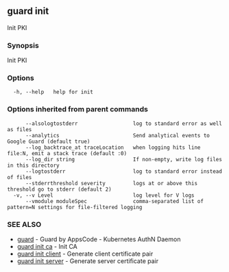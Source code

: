 ## guard init

Init PKI

### Synopsis


Init PKI

### Options

```
  -h, --help   help for init
```

### Options inherited from parent commands

```
      --alsologtostderr                  log to standard error as well as files
      --analytics                        Send analytical events to Google Guard (default true)
      --log_backtrace_at traceLocation   when logging hits line file:N, emit a stack trace (default :0)
      --log_dir string                   If non-empty, write log files in this directory
      --logtostderr                      log to standard error instead of files
      --stderrthreshold severity         logs at or above this threshold go to stderr (default 2)
  -v, --v Level                          log level for V logs
      --vmodule moduleSpec               comma-separated list of pattern=N settings for file-filtered logging
```

### SEE ALSO
* [guard](guard.md)	 - Guard by AppsCode - Kubernetes AuthN Daemon
* [guard init ca](guard_init_ca.md)	 - Init CA
* [guard init client](guard_init_client.md)	 - Generate client certificate pair
* [guard init server](guard_init_server.md)	 - Generate server certificate pair

